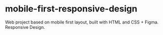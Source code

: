 # mobile-first-responsive-design
 Web project based on mobile first layout, built with HTML and CSS + Figma. Responsive Design.
